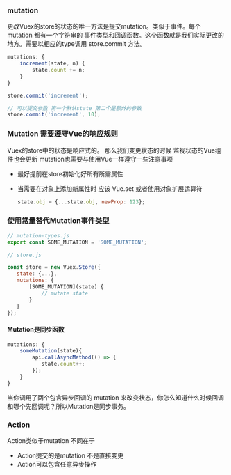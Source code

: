 ### mutation

更改Vuex的store的状态的唯一方法是提交mutation。类似于事件。每个mutation 都有一个字符串的 事件类型和回调函数。这个函数就是我们实际更改的地方。需要以相应的type调用 store.commit 方法。

```javascript
mutations: {
    incrememt(state, n) {
        state.count += n;
    }
}

store.commit('increment');

// 可以提交参数 第一个默认state 第二个是额外的参数
store.commit('increment', 10);
```



### Mutation 需要遵守Vue的响应规则

Vuex的store中的状态是响应式的。 那么我们变更状态的时候  监视状态的Vue组件也会更新 mutation也需要与使用Vue一样遵守一些注意事项

* 最好提前在store初始化好所有所需属性

* 当需要在对象上添加新属性时 应该 Vue.set 或者使用对象扩展运算符

  ```javascript
  state.obj = {...state.obj, newProp: 123};
  ```



### 使用常量替代Mutation事件类型

```javascript
// mutation-types.js
export const SOME_MUTATION = 'SOME_MUTATION';

// store.js

const store = new Vuex.Store({
   state: {...},
   mutations: {
       [SOME_MUTATION](state) {
           // mutate state
       }            
   }
});

```



#### Mutation是同步函数

```javascript
mutations: {
    someMutation(state){
        api.callAsyncMethod(() => {
           state.count++; 
        });
    }
}
```

当你调用了两个包含异步回调的 mutation 来改变状态，你怎么知道什么时候回调和哪个先回调呢？所以Mutation是同步事务。



### Action

Action类似于mutation 不同在于 

* Action提交的是mutation 不是直接变更
* Action可以包含任意异步操作







